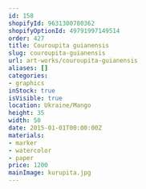 ```yaml
---
id: 158
shopifyId: 9631300780362
shopifyOptionId: 49791997149514
order: 427
title: Couroupita guianensis
slug: couroupita-guianensis
url: art-works/couroupita-guianensis
aliases: []
categories:
- graphics
inStock: true
isVisible: true
location: Ukraine/Mango
height: 35
width: 50
date: 2015-01-01T00:00:00Z
materials:
- marker
- watercolor
- paper
price: 1200
mainImage: kurupita.jpg
---
```

